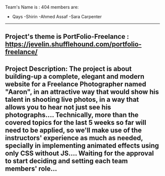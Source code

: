 Team's Name is : 404
members are: 
- Qays
-Shirin
-Ahmed Assaf
-Sara Carpenter
------------------------------------------------------------
Project's theme is PortFolio-Freelance :
https://jevelin.shufflehound.com/portfolio-freelance/
------------------------------------------------------------
Project Description:
     The project is about building-up a complete, elegant and modern website for a Freelance
Photographer named "Aaron", in an attractive way that would show his talent in shooting live 
photos, in a way that allows you to hear not just see his photographs....
Technically, more than the covered topics for the last 5 weeks so far will need to be applied,
so we'll make use of the instructors' experience as much as needed, specially in implementing 
animated effects using only CSS without JS....
Waiting for the approval to start deciding and setting each team members' role...
-------------------------------------------------------------
